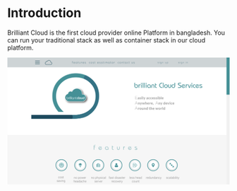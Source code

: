 # Introduction

Brilliant Cloud is the first cloud provider online Platform in bangladesh. You can run your traditional stack as well as container stack in our cloud platform.

![landing-page](./images/landing-page.png)